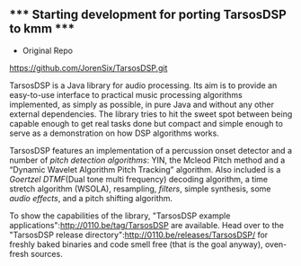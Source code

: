 ## *** Starting development for porting TarsosDSP to kmm ***
- Original Repo

https://github.com/JorenSix/TarsosDSP.git

TarsosDSP is a Java library for audio processing. Its aim is to provide an easy-to-use interface to practical music processing algorithms implemented, as simply as possible, in pure Java and without any other external dependencies. The library tries to hit the sweet spot between being capable enough to get real tasks done but compact and simple enough to serve as a demonstration on how DSP algorithms works.

TarsosDSP features an implementation of a percussion onset detector and a number of *pitch detection algorithms*: YIN, the Mcleod Pitch method and a “Dynamic Wavelet Algorithm Pitch Tracking” algorithm. Also included is a *Goertzel DTMF*(Dual tone multi frequency) decoding algorithm, a time stretch algorithm (WSOLA), resampling, *filters*, simple synthesis, some *audio effects*, and a pitch shifting algorithm.

To show the capabilities of the library, "TarsosDSP example applications":http://0110.be/tag/TarsosDSP are available. Head over to the "TarsosDSP release directory":http://0110.be/releases/TarsosDSP/ for freshly baked binaries and code smell free (that is the goal anyway), oven-fresh sources.